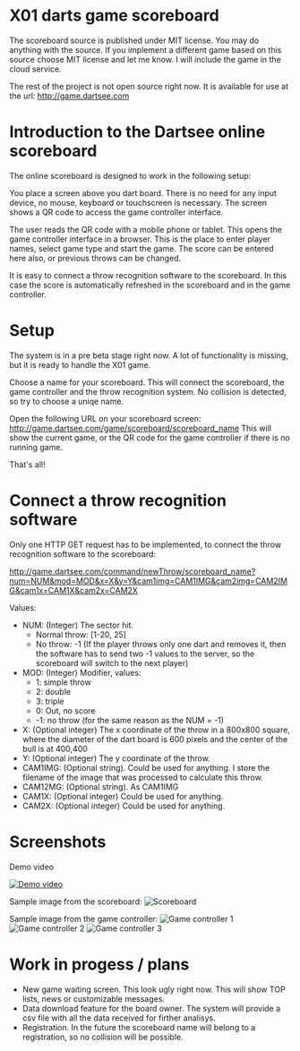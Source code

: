 # X01 darts game scoreboard

The scoreboard source is published under MIT license. You may do anything with the source.
If you implement a different game based on this source choose MIT license and let me know.
I will include the game in the cloud service.

The rest of the project is not open source right now. It is available for use at
the url: http://game.dartsee.com

# Introduction to the Dartsee online scoreboard

The online scoreboard is designed to work in the following setup:

You place a screen above you dart board. There is no need for any input device, no mouse, keyboard or
touchscreen is necessary. The screen shows a QR code to access the game controller interface.

The user reads the QR code with a mobile phone or tablet. This opens the game controller interface
in a browser. This is the place to enter player names, select game type and start the game.
The score can be entered here also, or previous throws can be changed.

It is easy to connect a throw recognition software to the scoreboard. In this case the
score is automatically refreshed in the scoreboard and in the game controller.

# Setup

The system is in a pre beta stage right now. A lot of functionality is missing, but 
it is ready to handle the X01 game. 

Choose a name for your scoreboard. This will connect the scoreboard, the game controller and
the throw recognition system. No collision is detected, so try to choose a uniqe name.

Open the following URL on your scoreboard screen: http://game.dartsee.com/game/scoreboard/scoreboard_name
This will show the current game, or the QR code for the game controller if there is no running game.

That's all!

# Connect a throw recognition software

Only one HTTP GET request has to be implemented, to connect the throw recognition software to the
scoreboard:

http://game.dartsee.com/command/newThrow/scoreboard_name?num=NUM&mod=MOD&x=X&y=Y&cam1img=CAM1IMG&cam2img=CAM2IMG&cam1x=CAM1X&cam2x=CAM2X

Values:

* NUM: (Integer) The sector hit. 
  * Normal throw: [1-20, 25]  
  * No throw: -1 (If the player throws only one dart and removes it, then the software has to send two -1 values to the server, so the scoreboard will switch to the next player)
* MOD: (Integer) Modifier, values:
  * 1: simple throw
  * 2: double
  * 3: triple
  * 0: Out, no score
  * -1: no throw (for the same reason as the NUM = -1)
* X: (Optional integer) The x coordinate of the throw in a 800x800 square, where the diameter of the dart board is 600 pixels and the center of the bull is at 400,400
* Y: (Optional integer) The y coordinate of the throw.
* CAM1IMG: (Optional string). Could be used for anything. I store the filename of the image that was processed to calculate this throw.
* CAM12MG: (Optional string). As CAM1IMG
* CAM1X: (Optional integer) Could be used for anything.
* CAM2X: (Optional integer) Could be used for anything.

# Screenshots

Demo video

[![Demo video](https://www.youtube.com/upload_thumbnail?v=otCVqqRWbsA&t=3)](https://youtu.be/otCVqqRWbsA)

Sample image from the scoreboard:
![Scoreboard](https://raw.githubusercontent.com/vassdoki/darts-x01-scoreboard/master/html/images/sb.png)


Sample image from the game controller:
![Game controller 1](https://raw.githubusercontent.com/vassdoki/darts-x01-scoreboard/master/html/images/gc1.png)
![Game controller 2](https://raw.githubusercontent.com/vassdoki/darts-x01-scoreboard/master/html/images/gc2.png)
![Game controller 3](https://raw.githubusercontent.com/vassdoki/darts-x01-scoreboard/master/html/images/gc3.png)

# Work in progess / plans

* New game waiting screen. This look ugly right now. This will show TOP lists, news or customizable messages.
* Data download feature for the board owner. The system will provide a csv file with all the data received for firther analisys.
* Registration. In the future the scoreboard name will belong to a registration, so no collision will be possible.


  
